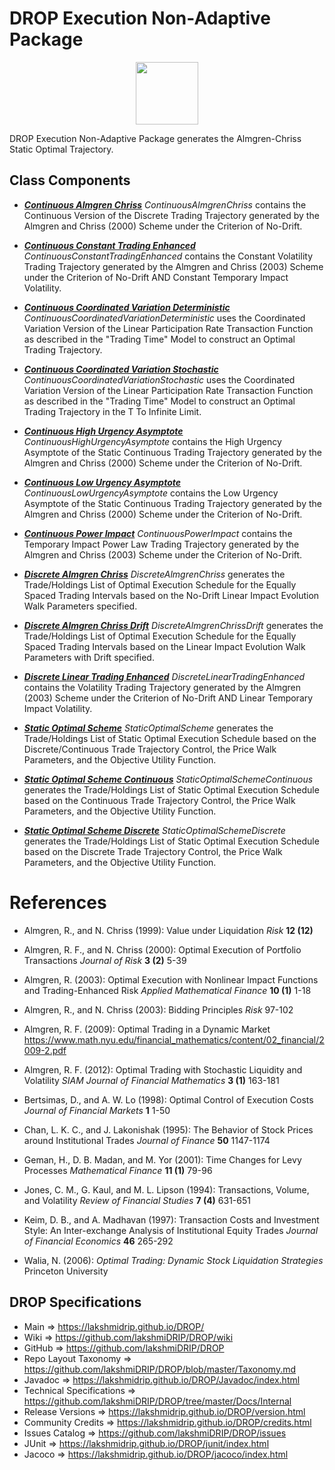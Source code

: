 # DROP Execution Non-Adaptive Package

<p align="center"><img src="https://github.com/lakshmiDRIP/DROP/blob/master/DRIP_Logo.gif?raw=true" width="100"></p>


DROP Execution Non-Adaptive Package generates the Almgren-Chriss Static Optimal Trajectory.

## Class Components

 * [***Continuous Almgren Chriss***](https://github.com/lakshmiDRIP/DROP/tree/master/src/main/java/org/drip/execution/nonadaptive/ContinuousAlmgrenChriss.java)
 <i>ContinuousAlmgrenChriss</i> contains the Continuous Version of the Discrete Trading Trajectory generated
 by the Almgren and Chriss (2000) Scheme under the Criterion of No-Drift.

 * [***Continuous Constant Trading Enhanced***](https://github.com/lakshmiDRIP/DROP/tree/master/src/main/java/org/drip/execution/nonadaptive/ContinuousConstantTradingEnhanced.java)
 <i>ContinuousConstantTradingEnhanced</i> contains the Constant Volatility Trading Trajectory generated by
 the Almgren and Chriss (2003) Scheme under the Criterion of No-Drift AND Constant Temporary Impact
 Volatility.

 * [***Continuous Coordinated Variation Deterministic***](https://github.com/lakshmiDRIP/DROP/tree/master/src/main/java/org/drip/execution/nonadaptive/ContinuousCoordinatedVariationDeterministic.java)
 <i>ContinuousCoordinatedVariationDeterministic</i> uses the Coordinated Variation Version of the Linear
 Participation Rate Transaction Function as described in the "Trading Time" Model to construct an Optimal
 Trading Trajectory.

 * [***Continuous Coordinated Variation Stochastic***](https://github.com/lakshmiDRIP/DROP/tree/master/src/main/java/org/drip/execution/nonadaptive/ContinuousCoordinatedVariationStochastic.java)
 <i>ContinuousCoordinatedVariationStochastic</i> uses the Coordinated Variation Version of the Linear
 Participation Rate Transaction Function as described in the "Trading Time" Model to construct an Optimal
 Trading Trajectory in the T To Infinite Limit.

 * [***Continuous High Urgency Asymptote***](https://github.com/lakshmiDRIP/DROP/tree/master/src/main/java/org/drip/execution/nonadaptive/ContinuousHighUrgencyAsymptote.java)
 <i>ContinuousHighUrgencyAsymptote</i> contains the High Urgency Asymptote of the Static Continuous Trading
 Trajectory generated by the Almgren and Chriss (2000) Scheme under the Criterion of No-Drift.

 * [***Continuous Low Urgency Asymptote***](https://github.com/lakshmiDRIP/DROP/tree/master/src/main/java/org/drip/execution/nonadaptive/ContinuousLowUrgencyAsymptote.java)
 <i>ContinuousLowUrgencyAsymptote</i> contains the Low Urgency Asymptote of the Static Continuous Trading
 Trajectory generated by the Almgren and Chriss (2000) Scheme under the Criterion of No-Drift.

 * [***Continuous Power Impact***](https://github.com/lakshmiDRIP/DROP/tree/master/src/main/java/org/drip/execution/nonadaptive/ContinuousPowerImpact.java)
 <i>ContinuousPowerImpact</i> contains the Temporary Impact Power Law Trading Trajectory generated by the
 Almgren and Chriss (2003) Scheme under the Criterion of No-Drift.

 * [***Discrete Almgren Chriss***](https://github.com/lakshmiDRIP/DROP/tree/master/src/main/java/org/drip/execution/nonadaptive/DiscreteAlmgrenChriss.java)
 <i>DiscreteAlmgrenChriss</i> generates the Trade/Holdings List of Optimal Execution Schedule for the Equally
 Spaced Trading Intervals based on the No-Drift Linear Impact Evolution Walk Parameters specified.

 * [***Discrete Almgren Chriss Drift***](https://github.com/lakshmiDRIP/DROP/tree/master/src/main/java/org/drip/execution/nonadaptive/DiscreteAlmgrenChrissDrift.java)
 <i>DiscreteAlmgrenChrissDrift</i> generates the Trade/Holdings List of Optimal Execution Schedule for the
 Equally Spaced Trading Intervals based on the Linear Impact Evolution Walk Parameters with Drift specified.

 * [***Discrete Linear Trading Enhanced***](https://github.com/lakshmiDRIP/DROP/tree/master/src/main/java/org/drip/execution/nonadaptive/DiscreteLinearTradingEnhanced.java)
 <i>DiscreteLinearTradingEnhanced</i> contains the Volatility Trading Trajectory generated by the Almgren
 (2003) Scheme under the Criterion of No-Drift AND Linear Temporary Impact Volatility.

 * [***Static Optimal Scheme***](https://github.com/lakshmiDRIP/DROP/tree/master/src/main/java/org/drip/execution/nonadaptive/StaticOptimalScheme.java)
 <i>StaticOptimalScheme</i> generates the Trade/Holdings List of Static Optimal Execution Schedule based on
 the Discrete/Continuous Trade Trajectory Control, the Price Walk Parameters, and the Objective Utility
 Function.

 * [***Static Optimal Scheme Continuous***](https://github.com/lakshmiDRIP/DROP/tree/master/src/main/java/org/drip/execution/nonadaptive/StaticOptimalSchemeContinuous.java)
 <i>StaticOptimalSchemeContinuous</i> generates the Trade/Holdings List of Static Optimal Execution Schedule
 based on the Continuous Trade Trajectory Control, the Price Walk Parameters, and the Objective Utility
 Function.

 * [***Static Optimal Scheme Discrete***](https://github.com/lakshmiDRIP/DROP/tree/master/src/main/java/org/drip/execution/nonadaptive/StaticOptimalSchemeDiscrete.java)
 <i>StaticOptimalSchemeDiscrete</i> generates the Trade/Holdings List of Static Optimal Execution Schedule
 based on the Discrete Trade Trajectory Control, the Price Walk Parameters, and the Objective Utility
 Function.


# References

 * Almgren, R., and N. Chriss (1999): Value under Liquidation <i>Risk</i> <b>12 (12)</b>

 * Almgren, R. F., and N. Chriss (2000): Optimal Execution of Portfolio Transactions <i>Journal of Risk</i>
 	<b>3 (2)</b> 5-39

 * Almgren, R. (2003): Optimal Execution with Nonlinear Impact Functions and Trading-Enhanced Risk <i>Applied
 	Mathematical Finance</i> <b>10 (1)</b> 1-18

 * Almgren, R., and N. Chriss (2003): Bidding Principles <i>Risk</i> 97-102

 * Almgren, R. F. (2009): Optimal Trading in a Dynamic Market
 	https://www.math.nyu.edu/financial_mathematics/content/02_financial/2009-2.pdf

 * Almgren, R. F. (2012): Optimal Trading with Stochastic Liquidity and Volatility <i>SIAM Journal of
 	Financial Mathematics</i> <b>3 (1)</b> 163-181

 * Bertsimas, D., and A. W. Lo (1998): Optimal Control of Execution Costs <i>Journal of Financial Markets</i>
 	<b>1</b> 1-50

 * Chan, L. K. C., and J. Lakonishak (1995): The Behavior of Stock Prices around Institutional Trades
 	<i>Journal of Finance</i> <b>50</b> 1147-1174

 * Geman, H., D. B. Madan, and M. Yor (2001): Time Changes for Levy Processes <i>Mathematical Finance</i>
 	<b>11 (1)</b> 79-96

 * Jones, C. M., G. Kaul, and M. L. Lipson (1994): Transactions, Volume, and Volatility <i>Review of
 	Financial Studies</i> <b>7 (4)</b> 631-651

 * Keim, D. B., and A. Madhavan (1997): Transaction Costs and Investment Style: An Inter-exchange Analysis of
 	Institutional Equity Trades <i>Journal of Financial Economics</i> <b>46</b> 265-292

 * Walia, N. (2006): <i>Optimal Trading: Dynamic Stock Liquidation Strategies</i> Princeton University


## DROP Specifications

 * Main                     => https://lakshmidrip.github.io/DROP/
 * Wiki                     => https://github.com/lakshmiDRIP/DROP/wiki
 * GitHub                   => https://github.com/lakshmiDRIP/DROP
 * Repo Layout Taxonomy     => https://github.com/lakshmiDRIP/DROP/blob/master/Taxonomy.md
 * Javadoc                  => https://lakshmidrip.github.io/DROP/Javadoc/index.html
 * Technical Specifications => https://github.com/lakshmiDRIP/DROP/tree/master/Docs/Internal
 * Release Versions         => https://lakshmidrip.github.io/DROP/version.html
 * Community Credits        => https://lakshmidrip.github.io/DROP/credits.html
 * Issues Catalog           => https://github.com/lakshmiDRIP/DROP/issues
 * JUnit                    => https://lakshmidrip.github.io/DROP/junit/index.html
 * Jacoco                   => https://lakshmidrip.github.io/DROP/jacoco/index.html
